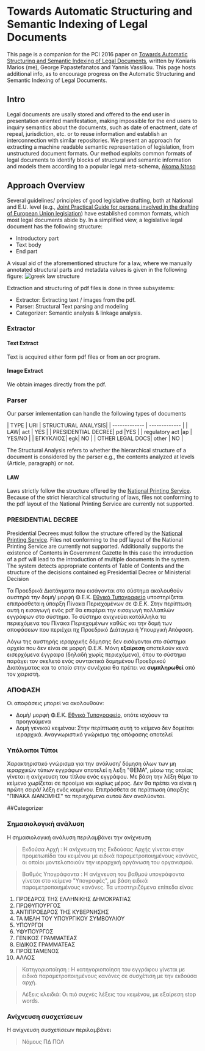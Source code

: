 # Towards Automatic Structuring and Semantic Indexing of Legal Documents

This page is a companion for the PCI 2016 paper on [Towards Automatic Structuring and Semantic Indexing of Legal  Documents](http://dx.doi.org/10.1145/3003733.3003801), written by Koniaris Marios (me), George Papastefanatos and Yannis Vassiliou. This page hosts additional info, as to encourage progress on the Automatic Structuring and Semantic Indexing of Legal Documents.

## Intro
Legal documents are usally stored and offered to the end user in presentation oriented manifestation, making impossible for the end users to inquiry  semantics about the documents, such as date of enactment, date of repeal, jurisdiction, etc. or to reuse information and establish an interconnection with similar repositories. We present an approach for extracting a machine readable semantic representation of legislation, from unstructured document formats. Our method exploits common formats of legal documents to identify blocks of structural and semantic information and models them according
to a popular legal meta-schema, [Akoma Ntoso](http://www.akomantoso.org/)

## Approach Overview

Several guidelines/ principles of good legislative drafting, both at 
National and E.U. level (e.g., [Joint Practical Guide for persons involved in the drafting of European Union legislation](https://www.google.gr/url?sa=t&rct=j&q=&esrc=s&source=web&cd=1&cad=rja&uact=8&ved=0ahUKEwju8M2P_NLPAhWGOxoKHT0DDC4QFgghMAA&url=http%3A%2F%2Feur-lex.europa.eu%2Fcontent%2Ftechleg%2FKB0213228ENN.pdf&usg=AFQjCNE5WLDhUqe7vv9A_DOSepx60yloZw)) have established common formats, which most legal documents abide by. In a simplified view, a legislative legal
document has the following structure:
* Introductory part
* Text body
* End part

A visual aid of the aforementioned structure for a law, where we manually annotated structural parts and metadata values is given in the following figure:
![greek law structure](https://raw.githubusercontent.com/mkoniari/LawParser/master/figures/fig1.png "greek law structure")

Extraction and structuring of pdf files is done in three subsystems:
* Extractor: Extracting text / images from the pdf.
* Parser: Structural Text parsing and modeling 
* Categorizer: Semantic analysis & linkage analysis.

### Extractor
#### Text Extract
Text is acquired either form pdf files or from an ocr program.
#### Image Extract
We obtain images directly from the pdf.

### Parser
Our parser imlementation can handle the following types of documents

| TYPE  | URI | STRUCTURAL ANALYSIS|
| ------------- | ------------- |
| LAW| act | YES |
| PRESIDENTIAL DECREE| pd |YES |
| regulatory act   |ap | YES/NO |
| ΕΓΚΥΚΛΙΟΣ| egk| NO |
| OTHER LEGAL DOCS| other | NO |



The Structural Analysis refers to whether the hierarchical structure of a document is considered by the parser e.g., the contents analyzed at levels (Article, paragraph) or not.

#### LAW
Laws  strictly follow the structure offered by the [National Printing Service](http://www.et.gr). Because of the strict hierarchical structuring of laws, files not conforming to the pdf layout of the National Printing Service are currently not supported.

### PRESIDENTIAL DECREE
Presidential  Decrees must follow the structure offered by the [National Printing Service](http://www.et.gr). Files not conforming to the pdf layout of the National Printing Service are currently not supported. Additionally supports the existence of Contents in Government Gazette  In this case the introduction of a pdf will lead to the introduction of multiple documents in the system. The system detects appropriate contents of Table of Contents and the structure of the decisions contained eg Presidential Decree or Ministerial Decision

Τα Προεδρικά Διατάγματα που εισάγονται στο σύστημα ακολουθούν αυστηρά την δομή/ μορφή Φ.Ε.Κ.  [Εθνικό Τυπογραφείο](http://www.et.gr) υποστηρίζεται επιπρόσθετα η ύπαρξη Πίνακα Περιεχομένων σε Φ.Ε.Κ. Στην περίπτωση αυτή η εισαγωγή ενός pdf θα επιφέρει την εισαγωγή πολλαπλών εγγράφων στο σύστημα. Το σύστημα ανιχνεύει κατάλληλα τα περιεχόμενα του Πίνακα Περιεχομένων καθώς και την δομή των αποφάσεων που περιέχει πχ Προεδρικό Διάταγμα ή Υπουργική Απόφαση. 

Λόγω της αυστηρής ιεραρχικής δόμησης δεν εισάγονται στο σύστημα αρχεία που δεν είναι σε μορφή Φ.Ε.Κ.
Μόνη **εξαίρεση** αποτελούν κενά εισερχόμενα έγγραφα (δηλαδή χωρίς περιεχόμενο), όπου το σύστημα παράγει τον σκελετό ενός συντακτικά δομημένου Προεδρικού Διατάγματος και το οποίο στην συνέχεια θα πρέπει να **συμπληρωθεί** από τον χειριστή.

### ΑΠΟΦΑΣΗ   
Οι αποφάσεις μπορεί να ακολουθούν:

 - Δομή/ μορφή Φ.Ε.Κ.  [Εθνικό Τυπογραφείο](http://www.et.gr), οπότε ισχύουν τα προηγούμενα
 - Δομή γενικού κειμένου: Στην περίπτωση αυτή το κείμενο δεν δομείται ιεραρχικά. Αναγνωριστικό γνώρισμα της απόφασης αποτελεί 

### Υπόλοιποι Τύποι
Χαρακτηριστικό γνώρισμα για την ανάλυση/ δόμηση όλων των μη ιεραρχικών τύπων εγγράφων αποτελεί η λεξη "ΘΕΜΑ", μέσω της οποίας γίνεται η ανίχνευση του τίτλου ενός εγγράφου. Με βάση την λέξη θέμα το κείμενο χωρίζεται σε προοίμιο και κυρίως μέρος. Δεν θα πρέπει να είναι η πρώτη σειρά/ λέξη ενός κειμένου.
Επιπρόσθετα σε περίπτωση ύπαρξης "ΠΙΝΑΚΑ ΔΙΑΝΟΜΗΣ" τα περιεχόμενα αυτού δεν αναλύονται.

##Categorizer

### Σημασιολογική ανάλυση

Η σημασιολογική ανάλυση περιλαμβάνει την ανίχνευση 

> Εκδούσα Αρχή : Η ανίχνευση της Εκδούσας Αρχής γίνεται στην προμετωπίδα του κειμένου με ειδικά παραμετροποιημένους κανόνες, οι οποίοι μοντελοποιούν την ιεραρχική οργάνωση του οργανισμού.

> Βαθμός Υπογράφοντα : Η ανίχνευση του βαθμού υπογράφοντα γίνεται στο κείμενο "Υπογραφές", με βάση 
ειδικά παραμετροποιημένους κανόνες. Τα υποστηριζόμενα επίπεδα είναι:

 1. ΠΡΟΕΔΡΟΣ ΤΗΣ ΕΛΛΗΝΙΚΗΣ ΔΗΜΟΚΡΑΤΙΑΣ
 2. ΠΡΩΘΥΠΟΥΡΓΟΣ
 3. ΑΝΤΙΠΡΟΕΔΡΟΣ ΤΗΣ ΚΥΒΕΡΝΗΣΗΣ
 4. ΤΑ ΜΕΛΗ ΤΟΥ ΥΠΟΥΡΓΙΚΟΥ ΣΥΜΒΟΥΛΙΟΥ
 5. ΥΠΟΥΡΓΟΙ
 6. ΥΦΥΠΟΥΡΓΟΣ
 7. ΓΕΝΙΚΟΣ ΓΡΑΜΜΑΤΕΑΣ
 8. ΕΙΔΙΚΟΣ ΓΡΑΜΜΑΤΕΑΣ
 9. ΠΡΟΪΣΤΑΜΕΝΟΣ
 10. ΑΛΛΟΣ

> Κατηγοριοποίηση :
Η κατηγοριοποίηση του εγγράφου γίνεται με ειδικά παραμετροποιημένους κανόνες σε συσχέτιση με την εκδούσα αρχή.

> Λέξεις κλειδιά:
Οι πιό συχνές λέξεις του κειμένου, με εξαίρεση stop words.

### Ανίχνευση συσχετίσεων 

Η ανίχνευση συσχετίσεων περιλαμβάνει
> Νόμους 
> ΠΔ 
> ΠΟΛ

